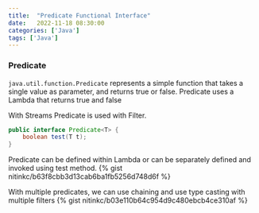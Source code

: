 ```yaml
---
title:  "Predicate Functional Interface"
date:   2022-11-18 08:30:00
categories: ['Java']
tags: ['Java']
---
```


### Predicate

`java.util.function.Predicate` represents a simple function that takes a single value as parameter, 
and returns true or false. Predicate uses a Lambda that returns true and false

With Streams Predicate is used with Filter.

```java
public interface Predicate<T> {
    boolean test(T t);
}
```

Predicate can be defined within Lambda or can be separately defined and invoked using test method.
{% gist nitinkc/b63f8cbb3d13cab6ba1fb5256d748d6f %}

With multiple predicates, we can use chaining and use type casting with multiple filters
{% gist nitinkc/b03e110b64c954d9c480ebcb4ce310af %}